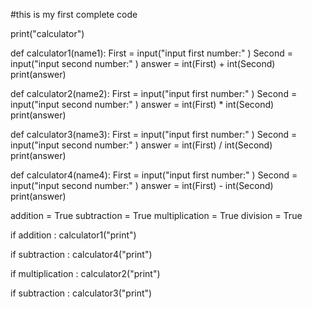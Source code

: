 #this is my first complete code

print("calculator")

def calculator1(name1):
    First = input("input first number:" )
    Second = input("input second number:" )
    answer = int(First) + int(Second)
    print(answer)

def calculator2(name2):
    First = input("input first number:" )
    Second = input("input second number:" )
    answer = int(First) * int(Second)
    print(answer)

def calculator3(name3):
    First = input("input first number:" )
    Second = input("input second number:" )
    answer = int(First) / int(Second)
    print(answer)

def calculator4(name4):
    First = input("input first number:" )
    Second = input("input second number:" )
    answer = int(First) - int(Second)
    print(answer)

addition = True
subtraction = True
multiplication = True
division = True

if addition :
    calculator1("print")
    
if subtraction :
    calculator4("print")

if multiplication :
    calculator2("print")

if subtraction :
    calculator3("print")
